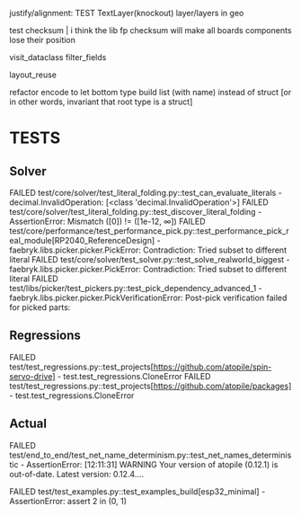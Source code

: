 justify/alignment: TEST
TextLayer(knockout)
layer/layers in geo

test checksum
| i think the lib fp checksum will make all boards components lose their position

visit_dataclass
filter_fields

layout_reuse

refactor encode to let bottom type build list (with name) instead of struct
[or in other words, invariant that root type is a struct]

# TESTS

## Solver

FAILED test/core/solver/test_literal_folding.py::test_can_evaluate_literals - decimal.InvalidOperation: [<class 'decimal.InvalidOperation'>]
FAILED test/core/solver/test_literal_folding.py::test_discover_literal_folding - AssertionError: Mismatch ([0]) != ([1e-12, ∞])
FAILED test/core/performance/test_performance_pick.py::test_performance_pick_real_module[RP2040_ReferenceDesign] - faebryk.libs.picker.picker.PickError: Contradiction: Tried subset to different literal
FAILED test/core/solver/test_solver.py::test_solve_realworld_biggest - faebryk.libs.picker.picker.PickError: Contradiction: Tried subset to different literal
FAILED test/libs/picker/test_pickers.py::test_pick_dependency_advanced_1 - faebryk.libs.picker.picker.PickVerificationError: Post-pick verification failed for picked parts:

## Regressions

FAILED test/test_regressions.py::test_projects[https://github.com/atopile/spin-servo-drive] - test.test_regressions.CloneError
FAILED test/test_regressions.py::test_projects[https://github.com/atopile/packages] - test.test_regressions.CloneError

## Actual

FAILED test/end_to_end/test_net_name_determinism.py::test_net_names_deterministic - AssertionError: [12:11:31] WARNING Your version of atopile (0.12.1) is out-of-date. Latest version: 0.12.4....

FAILED test/test_examples.py::test_examples_build[esp32_minimal] - AssertionError: assert 2 in (0, 1)

